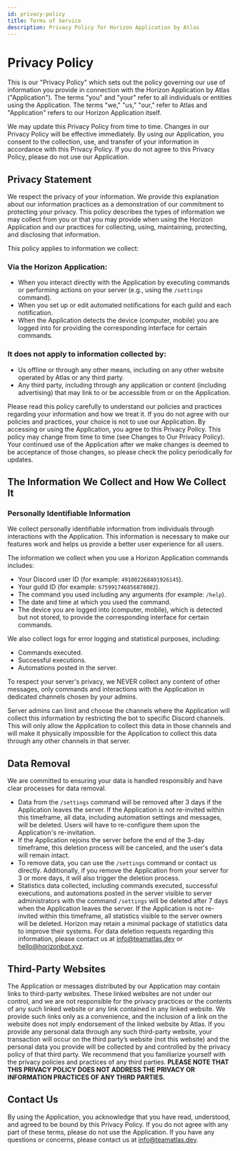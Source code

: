 ```yaml
---
id: privacy-policy
title: Terms of Service
description: Privacy Policy for Horizon Application by Atlas
---
```


# Privacy Policy

This is our "Privacy Policy" which sets out the policy governing our use of information you provide in connection with the Horizon Application by Atlas ("Application"). The terms "you" and "your" refer to all individuals or entities using the Application. The terms "we," "us," "our," refer to Atlas and "Application" refers to our Horizon Application itself.

We may update this Privacy Policy from time to time. Changes in our Privacy Policy will be effective immediately. By using our Application, you consent to the collection, use, and transfer of your information in accordance with this Privacy Policy. If you do not agree to this Privacy Policy, please do not use our Application.

## Privacy Statement

We respect the privacy of your information. We provide this explanation about our information practices as a demonstration of our commitment to protecting your privacy. This policy describes the types of information we may collect from you or that you may provide when using the Horizon Application and our practices for collecting, using, maintaining, protecting, and disclosing that information.

This policy applies to information we collect:

### Via the Horizon Application:

- When you interact directly with the Application by executing commands or performing actions on your server (e.g., using the `/settings` command).
- When you set up or edit automated notifications for each guild and each notification.
- When the Application detects the device (computer, mobile) you are logged into for providing the corresponding interface for certain commands.

### It does not apply to information collected by:

- Us offline or through any other means, including on any other website operated by Atlas or any third party.
- Any third party, including through any application or content (including advertising) that may link to or be accessible from or on the Application.

Please read this policy carefully to understand our policies and practices regarding your information and how we treat it. If you do not agree with our policies and practices, your choice is not to use our Application. By accessing or using the Application, you agree to this Privacy Policy. This policy may change from time to time (see Changes to Our Privacy Policy). Your continued use of the Application after we make changes is deemed to be acceptance of those changes, so please check the policy periodically for updates.

## The Information We Collect and How We Collect It

### Personally Identifiable Information

We collect personally identifiable information from individuals through interactions with the Application. This information is necessary to make our features work and helps us provide a better user experience for all users.

The information we collect when you use a Horizon Application commands includes:

- Your Discord user ID (for example: `491002268401926145`).
- Your guild ID (for example: `675991746856878082`).
- The command you used including any arguments (for example: `/help`).
- The date and time at which you used the command.
- The device you are logged into (computer, mobile), which is detected but not stored, to provide the corresponding interface for certain commands.

We also collect logs for error logging and statistical purposes, including:

- Commands executed.
- Successful executions.
- Automations posted in the server.

To respect your server's privacy, we NEVER collect any content of other messages, only commands and interactions with the Application in dedicated channels chosen by your admins.

Server admins can limit and choose the channels where the Application will collect this information by restricting the bot to specific Discord channels. This will only allow the Application to collect this data in those channels and will make it physically impossible for the Application to collect this data through any other channels in that server.

## Data Removal

We are committed to ensuring your data is handled responsibly and have clear processes for data removal.

- Data from the `/settings` command will be removed after 3 days if the Application leaves the server. If the Application is not re-invited within this timeframe, all data, including automation settings and messages, will be deleted. Users will have to re-configure them upon the Application's re-invitation.
- If the Application rejoins the server before the end of the 3-day timeframe, this deletion process will be canceled, and the user's data will remain intact.
- To remove data, you can use the `/settings` command or contact us directly. Additionally, if you remove the Application from your server for 3 or more days, it will also trigger the deletion process.
- Statistics data collected, including commands executed, successful executions, and automations posted in the server visible to server administrators with the command `/settings` will be deleted after 7 days when the Application leaves the server. If the Application is not re-invited within this timeframe, all statistics visible to the server owners will be deleted. Horizon may retain a minimal package of statistics data to improve their systems. For data deletion requests regarding this information, please contact us at info@teamatlas.dev or hello@horizonbot.xyz.

## Third-Party Websites

The Application or messages distributed by our Application may contain links to third-party websites. These linked websites are not under our control, and we are not responsible for the privacy practices or the contents of any such linked website or any link contained in any linked website. We provide such links only as a convenience, and the inclusion of a link on the website does not imply endorsement of the linked website by Atlas. If you provide any personal data through any such third-party website, your transaction will occur on the third party’s website (not this website) and the personal data you provide will be collected by and controlled by the privacy policy of that third party. We recommend that you familiarize yourself with the privacy policies and practices of any third parties. **PLEASE NOTE THAT THIS PRIVACY POLICY DOES NOT ADDRESS THE PRIVACY OR INFORMATION PRACTICES OF ANY THIRD PARTIES.**

## Contact Us

By using the Application, you acknowledge that you have read, understood, and agreed to be bound by this Privacy Policy. If you do not agree with any part of these terms, please do not use the Application. If you have any questions or concerns, please contact us at info@teamatlas.dev.
